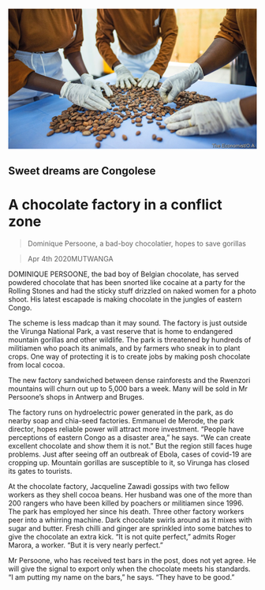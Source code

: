 ![](./images/20200404_MAP001_0.jpg)

## Sweet dreams are Congolese

# A chocolate factory in a conflict zone

> Dominique Persoone, a bad-boy chocolatier, hopes to save gorillas

> Apr 4th 2020MUTWANGA

DOMINIQUE PERSOONE, the bad boy of Belgian chocolate, has served powdered chocolate that has been snorted like cocaine at a party for the Rolling Stones and had the sticky stuff drizzled on naked women for a photo shoot. His latest escapade is making chocolate in the jungles of eastern Congo.

The scheme is less madcap than it may sound. The factory is just outside the Virunga National Park, a vast reserve that is home to endangered mountain gorillas and other wildlife. The park is threatened by hundreds of militiamen who poach its animals, and by farmers who sneak in to plant crops. One way of protecting it is to create jobs by making posh chocolate from local cocoa.

The new factory sandwiched between dense rainforests and the Rwenzori mountains will churn out up to 5,000 bars a week. Many will be sold in Mr Persoone’s shops in Antwerp and Bruges.

The factory runs on hydroelectric power generated in the park, as do nearby soap and chia-seed factories. Emmanuel de Merode, the park director, hopes reliable power will attract more investment. “People have perceptions of eastern Congo as a disaster area,” he says. “We can create excellent chocolate and show them it is not.” But the region still faces huge problems. Just after seeing off an outbreak of Ebola, cases of covid-19 are cropping up. Mountain gorillas are susceptible to it, so Virunga has closed its gates to tourists.

At the chocolate factory, Jacqueline Zawadi gossips with two fellow workers as they shell cocoa beans. Her husband was one of the more than 200 rangers who have been killed by poachers or militiamen since 1996. The park has employed her since his death. Three other factory workers peer into a whirring machine. Dark chocolate swirls around as it mixes with sugar and butter. Fresh chilli and ginger are sprinkled into some batches to give the chocolate an extra kick. “It is not quite perfect,” admits Roger Marora, a worker. “But it is very nearly perfect.”

Mr Persoone, who has received test bars in the post, does not yet agree. He will give the signal to export only when the chocolate meets his standards. “I am putting my name on the bars,” he says. “They have to be good.”